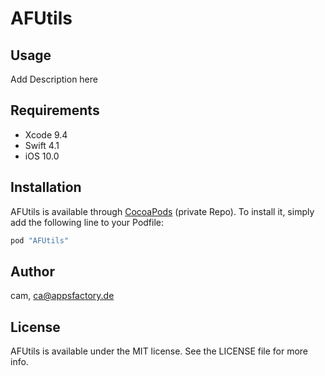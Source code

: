 # AFUtils

## Usage

Add Description here

## Requirements
- Xcode 9.4
- Swift 4.1
- iOS 10.0


## Installation

AFUtils is available through [CocoaPods](http://cocoapods.org) (private Repo). 
To install it, simply add the following line to your Podfile:

```ruby
pod "AFUtils"
```

## Author

cam, ca@appsfactory.de

## License

AFUtils is available under the MIT license. See the LICENSE file for more info.
